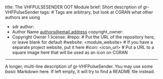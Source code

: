 title: The VHFPULSESENDER OOT Module
brief: Short description of gr-VHFPulseSender
tags: # Tags are arbitrary, but look at CGRAN what other authors are using
  - sdr
author:
  - Author Name <authors@email.address>
copyright_owner:
  - Copyright Owner 1
license:
#repo: # Put the URL of the repository here, or leave blank for default
#website: <module_website> # If you have a separate project website, put it here
#icon: <icon_url> # Put a URL to a square image here that will be used as an icon on CGRAN
---
A longer, multi-line description of gr-VHFPulseSender.
You may use some *basic* Markdown here.
If left empty, it will try to find a README file instead.
